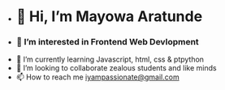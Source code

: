 - <h1 align to center> 👋 Hi, I’m Mayowa Aratunde </h1> 
- <h3>👀 I’m interested in Frontend Web Devlopment</h3>
- 🌱 I’m currently learning Javascript, html, css & ptpython 
- 💞️ I’m looking to collaborate zealous students and like minds
- 📫 How to reach me iyampassionate@gmail.com

<!---
icodehumbly/icodehumbly is a ✨ special ✨ repository because its `README.md` (this file) appears on your GitHub profile.
You can click the Preview link to take a look at your changes.
--->
